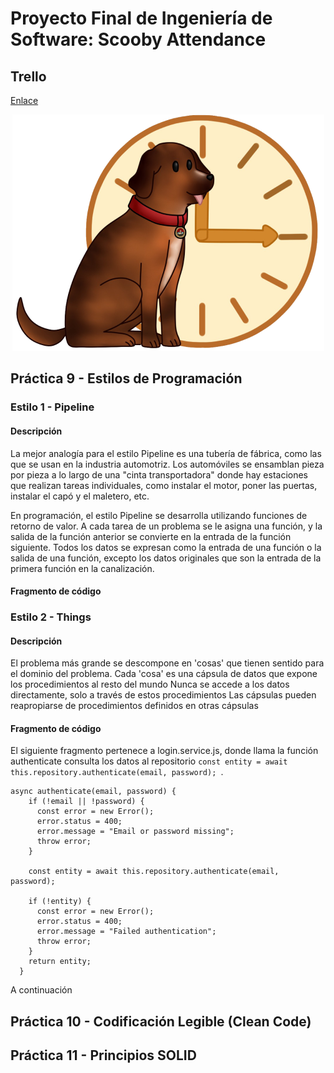 # Proyecto Final de Ingeniería de Software: Scooby Attendance

## Trello

 [Enlace](https://trello.com/invite/b/q2yXLGNM/04a48536b6d5f02e8ac25edefeeedf0f/scooby-attendance)

<p align="center">
  <img src="https://github.com/VILLA7523/theoriginscooby/blob/main/WEB/src/public/images/logodog.png?raw=true" alt="Sublime's custom image"/>
</p>


## Práctica 9 - Estilos de Programación

### Estilo 1 - Pipeline
#### Descripción
La mejor analogía para el estilo Pipeline es una tubería de fábrica, como las que se usan en la industria automotriz. Los automóviles se ensamblan pieza por pieza a lo largo de una "cinta transportadora" donde hay estaciones que realizan tareas individuales, como instalar el motor, poner las puertas, instalar el capó y el maletero, etc.

En programación, el estilo Pipeline se desarrolla utilizando funciones de retorno de valor. A cada tarea de un problema se le asigna una función, y la salida de la función anterior se convierte en la entrada de la función siguiente. Todos los datos se expresan como la entrada de una función o la salida de una función, excepto los datos originales que son la entrada de la primera función en la canalización.

#### Fragmento de código

### Estilo 2 - Things
#### Descripción
El problema más grande se descompone en 'cosas' que tienen sentido para el dominio del problema.
Cada 'cosa' es una cápsula de datos que expone los procedimientos al resto del mundo
Nunca se accede a los datos directamente, solo a través de estos procedimientos
Las cápsulas pueden reapropiarse de procedimientos definidos en otras cápsulas
#### Fragmento de código
El siguiente fragmento pertenece a login.service.js, donde llama la función authenticate consulta los datos al repositorio ```const entity = await this.repository.authenticate(email, password); ```.
```
async authenticate(email, password) {
    if (!email || !password) {
      const error = new Error();
      error.status = 400;
      error.message = "Email or password missing";
      throw error;
    }

    const entity = await this.repository.authenticate(email, password);

    if (!entity) {
      const error = new Error();
      error.status = 400;
      error.message = "Failed authentication";
      throw error;
    }
    return entity;
  }
```
A continuación
### 

## Práctica 10 - Codificación Legible (Clean Code)
### 
###
### 
###
###

## Práctica 11 - Principios SOLID
###
### 
### 
